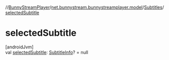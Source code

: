 //[BunnyStreamPlayer](../../../index.md)/[net.bunnystream.bunnystreamplayer.model](../index.md)/[Subtitles](index.md)/[selectedSubtitle](selected-subtitle.md)

# selectedSubtitle

[androidJvm]\
val [selectedSubtitle](selected-subtitle.md): [SubtitleInfo](../-subtitle-info/index.md)? = null
